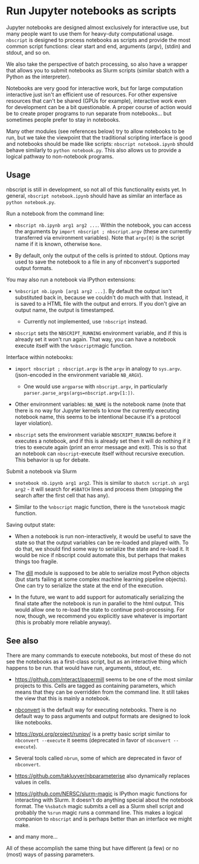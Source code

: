 # Run Jupyter notebooks as scripts

Jupyter notebooks are designed almost exclusively for interactive use, but
many people want to use them for heavy-duty computational usage.
`nbscript` is designed to process notebooks as scripts and provide the
most common script functions: clear start and end, arguments (argv),
(stdin) and stdout, and so on.

We also take the perspective of batch processing, so also have a wrapper
that allows you to submit notebooks as Slurm scripts (similar sbatch
with a Python as the interpreter).

Notebooks are very good for interactive work, but for large
computation interactive just isn't an efficient use of resources.  For
other expensive resources that can't be shared (GPUs for example),
interactive work even for development can be a bit questionable.  A
proper course of action would be to create proper programs to run
separate from notebooks... but sometimes people prefer to stay in
notebooks.

Many other modules (see references below) try to allow notebooks to be
run, but we take the viewpoint that the traditional scripting
interface is good and notebooks should be made like scripts: `nbscript
notebook.ipynb` should behave similarly to `python notebook.py`.  This
also allows us to provide a logical pathway to non-notebook programs.



## Usage

nbscript is still in development, so not all of this functionality
exists yet.  In general, `nbscript notebook.ipynb` should have as
similar an interface as `python notebook.py`.


Run a notebook from the command line:

* `nbscript nb.ipynb arg1 arg2 ...`.  Within the notebook, you can
  access the arguments by `import nbscript ; nbscript.argv` (these are
  currently transferred via environment variables).  Note that `argv[0]`
  is the script name if it is known, otherwise `None`.

* By default, only the output of the cells is printed to stdout.
  Options may used to save the notebook to a file in any of
  nbconvert's supported output formats.


You may also run a notebook via IPython extensions:

* `%nbscript nb.ipynb [arg1 arg2 ...]`.  By default the output isn't
  substituted back in, because we couldn't do much with that.
  Instead, it is saved to a HTML file with the output and errors.  If
  you don't give an output name, the output is timestamped.

  * Currently not implemented, use `!nbscript` instead.

* `nbscript` sets the `NBSCRIPT_RUNNING` environment variable, and if
  this is already set it won't run again.  That way, you can have a
  notebook execute itself with the `%nbscript`magic function.


Interface within notebooks:

* `import nbscript ; nbscript.argv` is the `argv` in analogy to
  `sys.argv`.  (json-encoded in the environment variable `NB_ARGV`).

  * One would use `argparse` with `nbscript.argv`, in particularly
    `parser.parse_args(args=nbscript.argv[1:])`.

* Other environment variables: `NB_NAME` is the notebook name (note
  that there is no way for Jupyter kernels to know the currently
  executing notebook name, this seems to be intentional because it's a
  protocol layer violation).

* `nbscript` sets the environment variable `NBSCRIPT_RUNNING` before
  it executes a notebook, and if this is already set then it will do
  nothing if it tries to execute again (print an error message and
  exit).  This is so that an notebook can `nbscript`-execute itself
  without recursive execution.  This behavior is up for debate.


Submit a notebook via Slurm

* `snotebook nb.ipynb arg1 arg2`.  This is similar to `sbatch
  script.sh arg1 arg2` - it will search for `#SBATCH` lines and
  process them (stopping the search after the first cell that has
  any).

* Similar to the `%nbscript` magic function, there is the `%snotebook`
  magic function.


Saving output state:

* When a notebook is run non-interactively, it would be useful to save
  the state so that the output variables can be re-loaded and played
  with.  To do that, we should find some way to serialize the state
  and re-load it.  It would be nice if nbscript could automate this,
  but perhaps that makes things too fragile.

* The [dill](https://pypi.org/project/dill/) module is supposed to be
  able to serialize most Python objects (but starts failing at some
  complex machine learning pipeline objects).  One can try to
  serialize the state at the end of the execution.

* In the future, we want to add support for automatically serializing
  the final state after the notebook is run in parallel to the html
  output.  This would allow one to re-load the state to continue
  post-processing.  For now, though, we recommend you explicitly save
  whatever is important (this is probably more reliable anyway).



## See also

There are many commands to execute notebooks, but most of these do not
see the notebooks as a first-class script, but as an interactive thing
which happens to be run.  that would have run, arguments, stdout, etc.


* https://github.com/nteract/papermill seems to be one of the most
  similar projects to this.  Cells are tagged as containing
  parameters, which means that they can be overridden from the command
  line. It still takes the view that this is mainly a notebook.

* [nbconvert](https://nbconvert.readthedocs.io/en/latest/) is the
  default way for executing notebooks.  There is no default way to
  pass arguments and output formats are designed to look like
  notebooks.

* https://pypi.org/project/runipy/ is a pretty basic script similar to
  `nbconvert --execute` it seems (deprecated in favor of `nbconvert
  --execute`).

* Several tools called `nbrun`, some of which are deprecated in favor
  of `nbconvert`.

* https://github.com/takluyver/nbparameterise also dynamically
  replaces values in cells.

* https://github.com/NERSC/slurm-magic is IPython magic functions for
  interacting with Slurm.  It doesn't do anything special about the
  notebook format.  The `%%sbatch` magic submits a cell as a Slurm
  shell script and probably the `%srun` magic runs a command line.
  This makes a logical companion to `nbscript` and is perhaps better
  than an interface we might make.

* and many more...

All of these accomplish the same thing but have different (a few) or
no (most) ways of passing parameters.